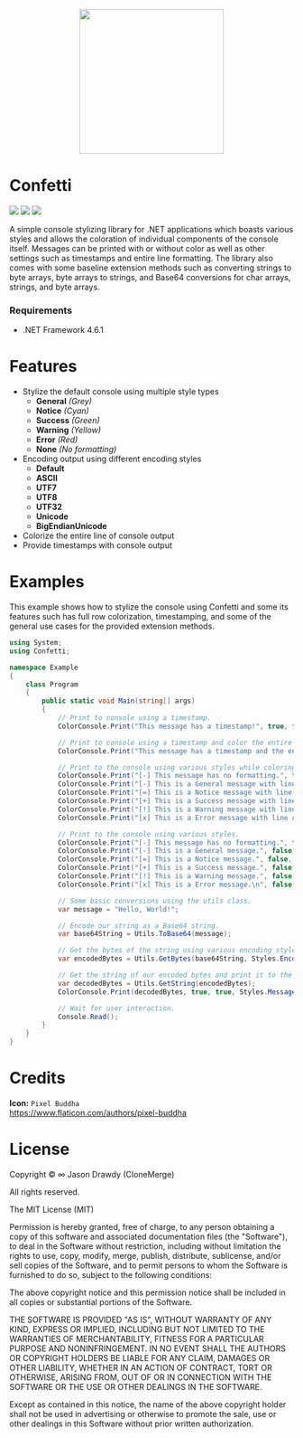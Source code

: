 <p align="center">
    <img width="256" height="256" src="https://user-images.githubusercontent.com/40871836/43488412-47349f72-94df-11e8-9b1c-bb5f1ac1870d.png">
</p>

# Confetti
<p align="left">
    <!-- Version -->
    <img src="https://img.shields.io/badge/version-1.0.0-brightgreen.svg">
    <!-- Docs -->
    <img src="https://img.shields.io/badge/docs-not%20found-lightgrey.svg">
    <!-- License -->
    <img src="https://img.shields.io/badge/license-MIT-blue.svg">
</p>

A simple console stylizing library for .NET applications which boasts various styles and allows the coloration of individual components of the console itself. Messages can be printed with or without color as well as other settings such as timestamps and entire line formatting. The library also comes with some baseline extension methods such as converting strings to byte arrays, byte arrays to strings, and Base64 conversions for char arrays, strings, and byte arrays.

### Requirements
- .NET Framework 4.6.1

# Features
- Stylize the default console using multiple style types
    - **General** *(Grey)*
    - **Notice** *(Cyan)*
    - **Success** *(Green)*
    - **Warning** *(Yellow)*
    - **Error** *(Red)*
    - **None** *(No formatting)*
- Encoding output using different encoding styles
    - **Default**
    - **ASCII**
    - **UTF7**
    - **UTF8**
    - **UTF32**
    - **Unicode**
    - **BigEndianUnicode**
- Colorize the entire line of console output
- Provide timestamps with console output

# Examples
This example shows how to stylize the console using Confetti and some its features such has full row colorization, timestamping, and some of the general use cases for the provided extension methods.

```c#
using System;
using Confetti;

namespace Example
{
    class Program
    {
        public static void Main(string[] args)
        {
            // Print to console using a timestamp.
            ColorConsole.Print("This message has a timestamp!", true, false, Styles.MessageStyle.Notice);

            // Print to console using a timestamp and color the entire line.
            ColorConsole.Print("This message has a timestamp and the entire line is colored!\n", true, true, Styles.MessageStyle.Notice);

            // Print to the console using various styles while coloring the entire line.
            ColorConsole.Print("[-] This message has no formatting.", false, true, Styles.MessageStyle.None);
            ColorConsole.Print("[-] This is a General message with line coloring.", false, true, Styles.MessageStyle.General);
            ColorConsole.Print("[=] This is a Notice message with line coloring.", false, true, Styles.MessageStyle.Notice);
            ColorConsole.Print("[+] This is a Success message with line coloring.", false, true, Styles.MessageStyle.Success);
            ColorConsole.Print("[!] This is a Warning message with line coloring.", false, true, Styles.MessageStyle.Warning);
            ColorConsole.Print("[x] This is a Error message with line coloring.\n", false, true, Styles.MessageStyle.Error);

            // Print to the console using various styles.
            ColorConsole.Print("[-] This message has no formatting.", false, false, Styles.MessageStyle.None);
            ColorConsole.Print("[-] This is a General message.", false, false, Styles.MessageStyle.General);
            ColorConsole.Print("[=] This is a Notice message.", false, false, Styles.MessageStyle.Notice);
            ColorConsole.Print("[+] This is a Success message.", false, false, Styles.MessageStyle.Success);
            ColorConsole.Print("[!] This is a Warning message.", false, false, Styles.MessageStyle.Warning);
            ColorConsole.Print("[x] This is a Error message.\n", false, false, Styles.MessageStyle.Error);

            // Some basic conversions using the utils class.
            var message = "Hello, World!";

            // Encode our string as a Base64 string.
            var base64String = Utils.ToBase64(message);

            // Get the bytes of the string using various encoding styles.
            var encodedBytes = Utils.GetBytes(base64String, Styles.EncodingStyle.BigEndianUnicode);

            // Get the string of our encoded bytes and print it to the console.
            var decodedBytes = Utils.GetString(encodedBytes);
            ColorConsole.Print(decodedBytes, true, true, Styles.MessageStyle.Success);

            // Wait for user interaction.
            Console.Read();
        }
    }
}
```

# Credits
**Icon:** `Pixel Buddha`
<br>https://www.flaticon.com/authors/pixel-buddha

# License

Copyright © ∞ Jason Drawdy (CloneMerge)

All rights reserved.

The MIT License (MIT)

Permission is hereby granted, free of charge, to any person obtaining a copy
of this software and associated documentation files (the "Software"), to deal
in the Software without restriction, including without limitation the rights
to use, copy, modify, merge, publish, distribute, sublicense, and/or sell
copies of the Software, and to permit persons to whom the Software is
furnished to do so, subject to the following conditions:

The above copyright notice and this permission notice shall be included in all
copies or substantial portions of the Software.

THE SOFTWARE IS PROVIDED "AS IS", WITHOUT WARRANTY OF ANY KIND, EXPRESS OR
IMPLIED, INCLUDING BUT NOT LIMITED TO THE WARRANTIES OF MERCHANTABILITY,
FITNESS FOR A PARTICULAR PURPOSE AND NONINFRINGEMENT. IN NO EVENT SHALL THE
AUTHORS OR COPYRIGHT HOLDERS BE LIABLE FOR ANY CLAIM, DAMAGES OR OTHER
LIABILITY, WHETHER IN AN ACTION OF CONTRACT, TORT OR OTHERWISE, ARISING FROM,
OUT OF OR IN CONNECTION WITH THE SOFTWARE OR THE USE OR OTHER DEALINGS IN
THE SOFTWARE.

Except as contained in this notice, the name of the above copyright holder
shall not be used in advertising or otherwise to promote the sale, use or
other dealings in this Software without prior written authorization.
